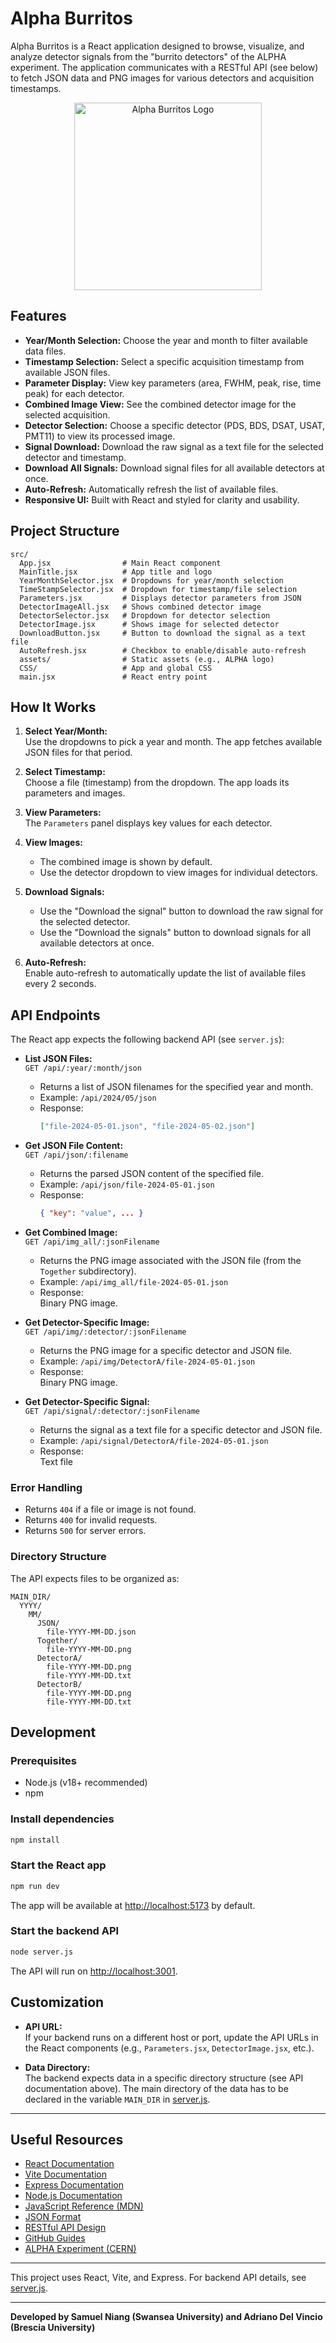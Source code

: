 # Alpha Burritos

Alpha Burritos is a React application designed to browse, visualize, and analyze detector signals from the "burrito detectors" of the ALPHA experiment. The application communicates with a RESTful API (see below) to fetch JSON data and PNG images for various detectors and acquisition timestamps.

<p align="center">
  <img src="alpha-burritos.png" alt="Alpha Burritos Logo" width="300"/>
</p>

## Features

- **Year/Month Selection:** Choose the year and month to filter available data files.
- **Timestamp Selection:** Select a specific acquisition timestamp from available JSON files.
- **Parameter Display:** View key parameters (area, FWHM, peak, rise, time peak) for each detector.
- **Combined Image View:** See the combined detector image for the selected acquisition.
- **Detector Selection:** Choose a specific detector (PDS, BDS, DSAT, USAT, PMT11) to view its processed image.
- **Signal Download:** Download the raw signal as a text file for the selected detector and timestamp.
- **Download All Signals:** Download signal files for all available detectors at once.
- **Auto-Refresh:** Automatically refresh the list of available files.
- **Responsive UI:** Built with React and styled for clarity and usability.

## Project Structure

```
src/
  App.jsx                # Main React component
  MainTitle.jsx          # App title and logo
  YearMonthSelector.jsx  # Dropdowns for year/month selection
  TimeStampSelector.jsx  # Dropdown for timestamp/file selection
  Parameters.jsx         # Displays detector parameters from JSON
  DetectorImageAll.jsx   # Shows combined detector image
  DetectorSelector.jsx   # Dropdown for detector selection
  DetectorImage.jsx      # Shows image for selected detector
  DownloadButton.jsx     # Button to download the signal as a text file
  AutoRefresh.jsx        # Checkbox to enable/disable auto-refresh
  assets/                # Static assets (e.g., ALPHA logo)
  CSS/                   # App and global CSS
  main.jsx               # React entry point
```

## How It Works

1. **Select Year/Month:**  
   Use the dropdowns to pick a year and month. The app fetches available JSON files for that period.

2. **Select Timestamp:**  
   Choose a file (timestamp) from the dropdown. The app loads its parameters and images.

3. **View Parameters:**  
   The `Parameters` panel displays key values for each detector.

4. **View Images:**  
   - The combined image is shown by default.
   - Use the detector dropdown to view images for individual detectors.

5. **Download Signals:**  
   - Use the "Download the signal" button to download the raw signal for the selected detector.
   - Use the "Download the signals" button to download signals for all available detectors at once.

6. **Auto-Refresh:**  
   Enable auto-refresh to automatically update the list of available files every 2 seconds.

## API Endpoints

The React app expects the following backend API (see `server.js`):

- **List JSON Files:**  
  `GET /api/:year/:month/json`  
  - Returns a list of JSON filenames for the specified year and month.
  - Example: `/api/2024/05/json`
  - Response:
    ```json
    ["file-2024-05-01.json", "file-2024-05-02.json"]
    ```

- **Get JSON File Content:**  
  `GET /api/json/:filename`  
  - Returns the parsed JSON content of the specified file.
  - Example: `/api/json/file-2024-05-01.json`
  - Response:
    ```json
    { "key": "value", ... }
    ```

- **Get Combined Image:**  
  `GET /api/img_all/:jsonFilename`  
  - Returns the PNG image associated with the JSON file (from the `Together` subdirectory).
  - Example: `/api/img_all/file-2024-05-01.json`
  - Response:  
    Binary PNG image.

- **Get Detector-Specific Image:**  
  `GET /api/img/:detector/:jsonFilename`  
  - Returns the PNG image for a specific detector and JSON file.
  - Example: `/api/img/DetectorA/file-2024-05-01.json`
  - Response:  
    Binary PNG image.

- **Get Detector-Specific Signal:**  
  `GET /api/signal/:detector/:jsonFilename`  
  - Returns the signal as a text file for a specific detector and JSON file.
  - Example: `/api/signal/DetectorA/file-2024-05-01.json`
  - Response:  
    Text file

### Error Handling

- Returns `404` if a file or image is not found.
- Returns `400` for invalid requests.
- Returns `500` for server errors.

### Directory Structure

The API expects files to be organized as:
```
MAIN_DIR/
  YYYY/
    MM/
      JSON/
        file-YYYY-MM-DD.json
      Together/
        file-YYYY-MM-DD.png
      DetectorA/
        file-YYYY-MM-DD.png
        file-YYYY-MM-DD.txt
      DetectorB/
        file-YYYY-MM-DD.png
        file-YYYY-MM-DD.txt
```

## Development

### Prerequisites

- Node.js (v18+ recommended)
- npm

### Install dependencies

```bash
npm install
```

### Start the React app

```bash
npm run dev
```

The app will be available at [http://localhost:5173](http://localhost:5173) by default.

### Start the backend API

```bash
node server.js
```

The API will run on [http://localhost:3001](http://localhost:3001).

## Customization

- **API URL:**  
  If your backend runs on a different host or port, update the API URLs in the React components (e.g., `Parameters.jsx`, `DetectorImage.jsx`, etc.).

- **Data Directory:**  
  The backend expects data in a specific directory structure (see API documentation above).
  The main directory of the data has to be declared in the variable `MAIN_DIR` in [server.js](server.js).

---

## Useful Resources

- [React Documentation](https://react.dev/)
- [Vite Documentation](https://vitejs.dev/guide/)
- [Express Documentation](https://expressjs.com/)
- [Node.js Documentation](https://nodejs.org/en/docs)
- [JavaScript Reference (MDN)](https://developer.mozilla.org/en-US/docs/Web/JavaScript/Reference)
- [JSON Format](https://www.json.org/json-en.html)
- [RESTful API Design](https://restfulapi.net/)
- [GitHub Guides](https://guides.github.com/)
- [ALPHA Experiment (CERN)](https://home.cern/science/experiments/alpha)

---
This project uses React, Vite, and Express. For backend API details, see [server.js](server.js).

---
**Developed by Samuel Niang (Swansea University) and Adriano Del Vincio (Brescia University)**